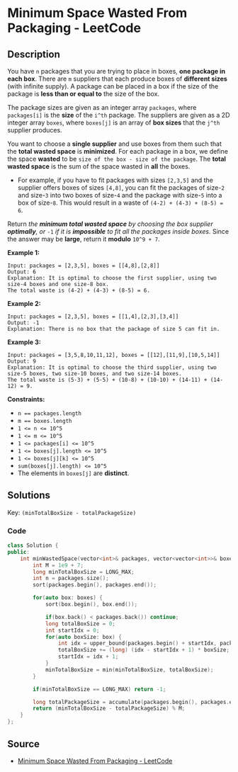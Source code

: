 # Minimum Space Wasted From Packaging - LeetCode

## Description

You have `n` packages that you are trying to place in boxes, **one package in each box**. There are `m` suppliers that each produce boxes of **different sizes** (with infinite supply). A package can be placed in a box if the size of the package is **less than or equal to** the size of the box.

The package sizes are given as an integer array `packages`, where `packages[i]` is the **size** of the `i^th` package. The suppliers are given as a 2D integer array `boxes`, where `boxes[j]` is an array of **box sizes** that the `j^th` supplier produces.

You want to choose a **single supplier** and use boxes from them such that the **total wasted space** is **minimized**. For each package in a box, we define the space **wasted** to be `size of the box - size of the package`. The **total wasted space** is the sum of the space wasted in **all** the boxes.

-   For example, if you have to fit packages with sizes `[2,3,5]` and the supplier offers boxes of sizes `[4,8]`, you can fit the packages of size-`2` and size-`3` into two boxes of size-`4` and the package with size-`5` into a box of size-`8`. This would result in a waste of `(4-2) + (4-3) + (8-5) = 6`.

Return _the **minimum total wasted space** by choosing the box supplier **optimally**, or_ `-1` _if it is **impossible** to fit all the packages inside boxes._ Since the answer may be **large**, return it **modulo** `10^9 + 7`.

**Example 1:**

```
Input: packages = [2,3,5], boxes = [[4,8],[2,8]]
Output: 6
Explanation: It is optimal to choose the first supplier, using two size-4 boxes and one size-8 box.
The total waste is (4-2) + (4-3) + (8-5) = 6.

```

**Example 2:**

```
Input: packages = [2,3,5], boxes = [[1,4],[2,3],[3,4]]
Output: -1
Explanation: There is no box that the package of size 5 can fit in.

```

**Example 3:**

```
Input: packages = [3,5,8,10,11,12], boxes = [[12],[11,9],[10,5,14]]
Output: 9
Explanation: It is optimal to choose the third supplier, using two size-5 boxes, two size-10 boxes, and two size-14 boxes.
The total waste is (5-3) + (5-5) + (10-8) + (10-10) + (14-11) + (14-12) = 9.

```

**Constraints:**

-   `n == packages.length`
-   `m == boxes.length`
-   `1 <= n <= 10^5`
-   `1 <= m <= 10^5`
-   `1 <= packages[i] <= 10^5`
-   `1 <= boxes[j].length <= 10^5`
-   `1 <= boxes[j][k] <= 10^5`
-   `sum(boxes[j].length) <= 10^5`
-   The elements in `boxes[j]` are **distinct**.

## Solutions 

Key: `(minTotalBoxSize - totalPackageSize) `

### Code

```cpp
class Solution {
public:
    int minWastedSpace(vector<int>& packages, vector<vector<int>>& boxes) {
        int M = 1e9 + 7;
        long minTotalBoxSize = LONG_MAX;
        int n = packages.size();
        sort(packages.begin(), packages.end());

        for(auto box: boxes) {
            sort(box.begin(), box.end());

            if(box.back() < packages.back()) continue;
            long totalBoxSize = 0;
            int startIdx = 0;
            for(auto boxSize: box) {
                int idx = upper_bound(packages.begin() + startIdx, packages.end(), boxSize) - packages.begin() - 1;
                totalBoxSize += (long) (idx - startIdx + 1) * boxSize;
                startIdx = idx + 1;
            }
            minTotalBoxSize = min(minTotalBoxSize, totalBoxSize);
        }

        if(minTotalBoxSize == LONG_MAX) return -1;

        long totalPackageSize = accumulate(packages.begin(), packages.end(), 0L);
        return (minTotalBoxSize - totalPackageSize) % M;
    }   
};
```

## Source
- [Minimum Space Wasted From Packaging - LeetCode](https://leetcode.com/problems/minimum-space-wasted-from-packaging/description/)